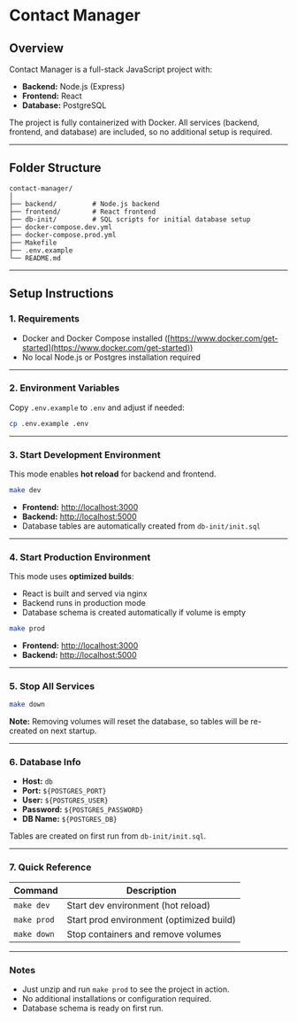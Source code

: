 # Contact Manager

## Overview

Contact Manager is a full-stack JavaScript project with:

* **Backend:** Node.js (Express)
* **Frontend:** React
* **Database:** PostgreSQL

The project is fully containerized with Docker. All services (backend, frontend, and database) are included, so no additional setup is required.

---

## Folder Structure

```
contact-manager/
│
├── backend/         # Node.js backend
├── frontend/        # React frontend
├── db-init/         # SQL scripts for initial database setup
├── docker-compose.dev.yml
├── docker-compose.prod.yml
├── Makefile
├── .env.example
└── README.md
```

---

## Setup Instructions

### 1. Requirements

* Docker and Docker Compose installed ([https://www.docker.com/get-started](https://www.docker.com/get-started))
* No local Node.js or Postgres installation required

---

### 2. Environment Variables

Copy `.env.example` to `.env` and adjust if needed:

```bash
cp .env.example .env
```

---

### 3. Start Development Environment

This mode enables **hot reload** for backend and frontend.

```bash
make dev
```

* **Frontend:** [http://localhost:3000](http://localhost:3000)
* **Backend:** [http://localhost:5000](http://localhost:5000)
* Database tables are automatically created from `db-init/init.sql`

---

### 4. Start Production Environment

This mode uses **optimized builds**:

* React is built and served via nginx
* Backend runs in production mode
* Database schema is created automatically if volume is empty

```bash
make prod
```

* **Frontend:** [http://localhost:3000](http://localhost:3000)
* **Backend:** [http://localhost:5000](http://localhost:5000)

---

### 5. Stop All Services

```bash
make down
```

**Note:** Removing volumes will reset the database, so tables will be re-created on next startup.

---

### 6. Database Info

* **Host:** `db`
* **Port:** `${POSTGRES_PORT}`
* **User:** `${POSTGRES_USER}`
* **Password:** `${POSTGRES_PASSWORD}`
* **DB Name:** `${POSTGRES_DB}`

Tables are created on first run from `db-init/init.sql`.

---

### 7. Quick Reference

| Command     | Description                              |
| ----------- | ---------------------------------------- |
| `make dev`  | Start dev environment (hot reload)       |
| `make prod` | Start prod environment (optimized build) |
| `make down` | Stop containers and remove volumes       |

---

### Notes

* Just unzip and run `make prod` to see the project in action.
* No additional installations or configuration required.
* Database schema is ready on first run.
